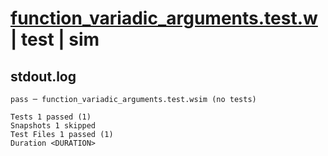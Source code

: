 # [function_variadic_arguments.test.w](../../../../../tests/valid/function_variadic_arguments.test.w) | test | sim

## stdout.log
```log
pass ─ function_variadic_arguments.test.wsim (no tests)

Tests 1 passed (1)
Snapshots 1 skipped
Test Files 1 passed (1)
Duration <DURATION>
```

